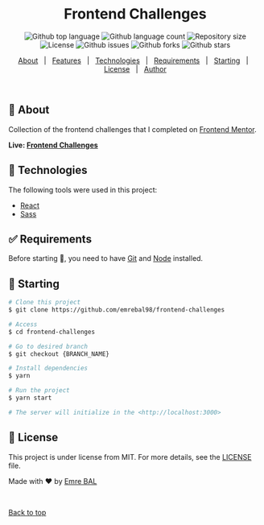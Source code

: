 <div align="center" id="top"> 
  

  <!-- <a href="https://frontendchallenges.netlify.app">Demo</a> -->
</div>

<h1 align="center">Frontend Challenges</h1>

<p align="center">
  <img alt="Github top language" src="https://img.shields.io/github/languages/top/emrebal98/frontend-challenges?color=56BEB8">

  <img alt="Github language count" src="https://img.shields.io/github/languages/count/emrebal98/frontend-challenges?color=56BEB8">

  <img alt="Repository size" src="https://img.shields.io/github/repo-size/emrebal98/frontend-challenges?color=56BEB8">

  <img alt="License" src="https://img.shields.io/github/license/emrebal98/frontend-challenges?color=56BEB8">

  <img alt="Github issues" src="https://img.shields.io/github/issues/emrebal98/frontend-challenges?color=56BEB8" />

  <img alt="Github forks" src="https://img.shields.io/github/forks/emrebal98/frontend-challenges?color=56BEB8" />

  <img alt="Github stars" src="https://img.shields.io/github/stars/emrebal98/frontend-challenges?color=56BEB8" />
</p>

<p align="center">
  <a href="#dart-about">About</a> &#xa0; | &#xa0; 
  <a href="#sparkles-features">Features</a> &#xa0; | &#xa0;
  <a href="#rocket-technologies">Technologies</a> &#xa0; | &#xa0;
  <a href="#white_check_mark-requirements">Requirements</a> &#xa0; | &#xa0;
  <a href="#checkered_flag-starting">Starting</a> &#xa0; | &#xa0;
  <a href="#memo-license">License</a> &#xa0; | &#xa0;
  <a href="https://github.com/emrebal98" target="_blank">Author</a>
</p>

<br>

## :dart: About ##

Collection of the frontend challenges that I completed on [Frontend Mentor](https://www.frontendmentor.io/challenges).

**Live: [Frontend Challenges](https://emrebal98.github.io/react-icons-viewer/)**
## :rocket: Technologies ##

The following tools were used in this project:

  
- [React](https://pt-br.reactjs.org/)
- [Sass](https://sass-lang.com/)

## :white_check_mark: Requirements ##

Before starting :checkered_flag:, you need to have [Git](https://git-scm.com) and [Node](https://nodejs.org/en/) installed.

## :checkered_flag: Starting ##

```bash
# Clone this project
$ git clone https://github.com/emrebal98/frontend-challenges

# Access
$ cd frontend-challenges

# Go to desired branch
$ git checkout {BRANCH_NAME}

# Install dependencies
$ yarn

# Run the project
$ yarn start

# The server will initialize in the <http://localhost:3000>
```

## :memo: License ##

This project is under license from MIT. For more details, see the [LICENSE](LICENSE.md) file.


Made with :heart: by <a href="https://github.com/emrebal98" target="_blank">Emre BAL</a>

&#xa0;

<a href="#top">Back to top</a>
